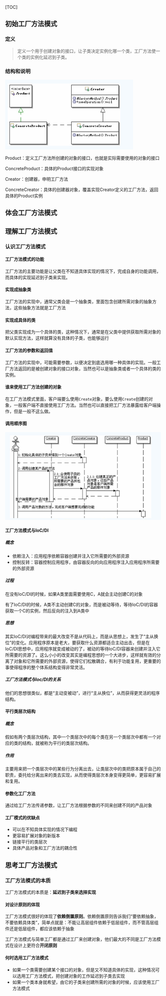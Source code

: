 [TOC]

## 初始工厂方法模式

### 定义

> 定义一个用于创建对象的接口，让子类决定实例化哪一个类，工厂方法使一个类的实例化延迟到子类。

### 结构和说明



![](dir/工厂方法结构.jpg)



Product：定义工厂方法所创建的对象的接口，也就是实际需要使用的对象的接口

ConcreteProduct：具体的Product接口的实现对象

Creator：创建器，申明工厂方法

ConcreteCreator：具体的创建器对象，覆盖实现Creator定义的工厂方法，返回具体的Product实例



## 体会工厂方法模式



## 理解工厂方法模式

### 认识工厂方法模式

#### 工厂方法模式的功能

工厂方法的主要功能是让父类在不知道具体实现的情况下，完成自身的功能调用，而具体的实现延迟到子类来实现。



#### 实现成抽象类

工厂方法的实现中，通常父类会是一个抽象类，里面包含创建所需对象的抽象方法，这些抽象方法就是工厂方法

#### 实现成具体的类

把父类实现成为一个具体的类，这种情况下，通常是在父类中提供获取所需对象的默认实现方法，这样就算没有具体的子类，也能够运行



#### 工厂方法的参数和返回值

工厂方法的实现中，可能需要参数，以便决定到底选用哪一种具体的实现。一般工厂方法返回的是被创建对象的接口对象，当然也可以是抽象类或者一个具体的类的实例。



#### 谁来使用工厂方法创建的对象

在工厂方法模式里面，客户端要么使用`Create`对象，要么使用`Create`创建的对象，一般客户端不直接使用工厂方法。当然也可以直接把工厂方法暴露给客户端操作，但是一般不这么做。



#### 调用顺序图

![](dir/工厂方法调用顺序图.jpg)



#### 工厂方法模式与IoC/DI

##### 概念

- 依赖注入：应用程序依赖容器创建并注入它所需要的外部资源
- 控制反转：容器控制应用程序，由容器反向的向应用程序注入应用程序所需要的外部资源



##### 过程

在没有IoC/DI的时候，如果A类里面需要使用C，A就会主动创建C的对象

有了IoC/DI的时候，A类不主动创建C的对象，而是被动等待，等待IoC/DI的容器获取一个C的实例，然后反向的注入到A类中



##### 思想

其实IoC/DI对编程带来的最大改变不是从代码上，而是从思想上，发生了“主从换位”的变化。应用程序原本是老大，要获取什么资源都适合主动出击，但是在IoC/DI思想中，应用程序就变成被动的了，被动的等待IoC/DI容器来创建并注入它所需要的资源了。这么小小的改变其实是编程思想的一个大进步，这样就有效的分离了对象和它所需要的外部资源，使得它们松散耦合，有利于功能复用，更重要的事使得程序的整个体系结构变得非常灵活。



##### 工厂方法模式与Ioc/DI的关系

他们的思想很类似，都是“主动变被动”，进行“主从换位”，从而获得更灵活的程序结构。





#### 平行类层次结构

##### 概念

假如有两个类层次结构，其中一个类层次中的每个类在另一个类层次中都有一个对应的类的结构，就被称为平行的类层次结构。



##### 作用

主要用来把一个类层次中的某些行为分离出去，让类层次中的类把原本属于自己的职责，委托给分离出来的类去实现，从而使得类层次本身变得更简单，更容易扩展和复用。



#### 参数化工厂方法

通过给工厂方法传递参数，让工厂方法根据参数的不同来创建不同的产品对象



#### 工厂模式的优缺点

- 可以在不知具体实现的情况下编程
- 更容易扩展对象的新版本
- 链接平行的类层次
- 具体产品对象和工厂方法的耦合性



## 思考工厂方法模式





### 工厂方法模式的本质

工厂方法模式的本质是：**延迟到子类来选择实现**



#### 对设计原则的体现

工厂方法模式很好的体现了**依赖倒置原则**。依赖倒置原则告诉我们“要依赖抽象，不要依赖具体类”，简单点就是：不能让高层组件依赖于低层组件，而不管高层组件还是低层组件，都应该依赖于抽象

工厂方法模式与简单工厂都是通过工厂来创建对象，他们最大的不同是工厂方法模式在设计上更符合**开闭原则**



#### 何时选用工厂方法模式

- 如果一个类需要创建某个接口的对象，但是又不知道具体的实现，这种情况可以选用工厂方法模式，把创建对象的工作延迟到子类去实现
- 如果一个类本身就希望，由它的子类来创建所需的对象的时候，应该使用工厂方法模式

